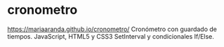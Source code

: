 # cronometro
https://mariaaranda.github.io/cronometro/
Cronómetro con guardado de tiempos. JavaScript, HTML5 y CSS3
SetInterval y condicionales If/Else.
